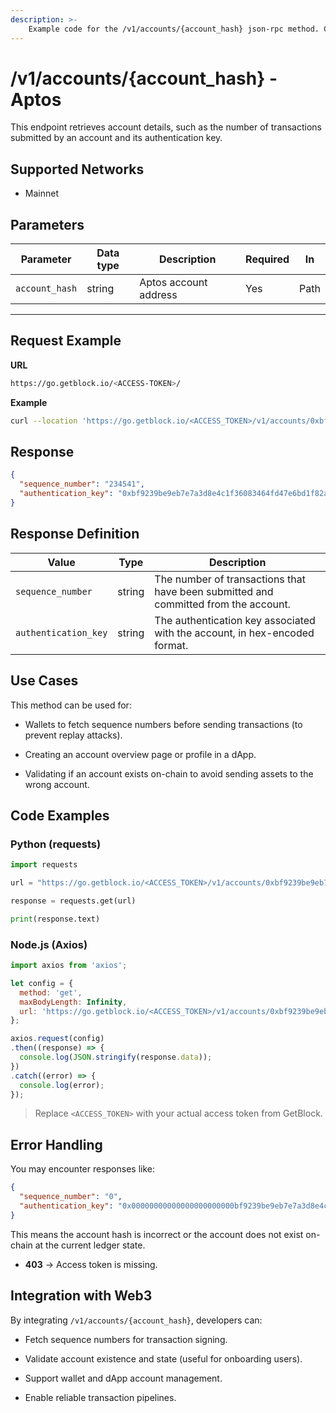 ```yaml
---
description: >-
    Example code for the /v1/accounts/{account_hash} json-rpc method. Сomplete guide on how to use /v1/accounts/{account_hash} json-rpc in GetBlock.io Web3 documentation.
---
```


# /v1/accounts/{account\_hash} - Aptos

This endpoint retrieves account details, such as the number of transactions submitted by an account and its authentication key.

## Supported Networks

* Mainnet
    

## Parameters

| Parameter | Data type | Description | Required | In |
| --- | --- | --- | --- | --- |
| `account_hash` | string | Aptos account address | Yes | Path |

---

## Request Example

**URL**

```bash
https://go.getblock.io/<ACCESS-TOKEN>/
```

**Example**

```bash
curl --location 'https://go.getblock.io/<ACCESS_TOKEN>/v1/accounts/0xbf9239be9eb7e7a3d8e4c1f36083464fd47e6bd1f82a43b7c0f7ee958705a52f'
```

## Response

```json
{
  "sequence_number": "234541",
  "authentication_key": "0xbf9239be9eb7e7a3d8e4c1f36083464fd47e6bd1f82a43b7c0f7ee958705a52f"
}
```

## Response Definition

| Value | Type | Description |
| --- | --- | --- |
| `sequence_number` | string | The number of transactions that have been submitted and committed from the account. |
| `authentication_key` | string | The authentication key associated with the account, in hex-encoded format. |

## Use Cases

This method can be used for:

* Wallets to fetch sequence numbers before sending transactions (to prevent replay attacks).
    
* Creating an account overview page or profile in a dApp.
    
* Validating if an account exists on-chain to avoid sending assets to the wrong account.
    

## Code Examples

### Python (requests)

```python
import requests

url = "https://go.getblock.io/<ACCESS_TOKEN>/v1/accounts/0xbf9239be9eb7e7a3d8e4c1f36083464fd47e6bd1f82a43b7c0f7ee958705a52f"

response = requests.get(url)

print(response.text)
```

### Node.js (Axios)

```js
import axios from 'axios';

let config = {
  method: 'get',
  maxBodyLength: Infinity,
  url: 'https://go.getblock.io/<ACCESS_TOKEN>/v1/accounts/0xbf9239be9eb7e7a3d8e4c1f36083464fd47e6bd1f82a43b7c0f7ee958705a52f',
};

axios.request(config)
.then((response) => {
  console.log(JSON.stringify(response.data));
})
.catch((error) => {
  console.log(error);
});
```

> Replace `<ACCESS_TOKEN>` with your actual access token from GetBlock.

## Error Handling

You may encounter responses like:

```json
{
  "sequence_number": "0",
  "authentication_key": "0x00000000000000000000000bf9239be9eb7e7a3d8e4c1f36083464fd47e6bd1f"
}
```

This means the account hash is incorrect or the account does not exist on-chain at the current ledger state.

* **403** → Access token is missing.
    

## Integration with Web3

By integrating `/v1/accounts/{account_hash}`, developers can:

* Fetch sequence numbers for transaction signing.
    
* Validate account existence and state (useful for onboarding users).
    
* Support wallet and dApp account management.
    
* Enable reliable transaction pipelines.
